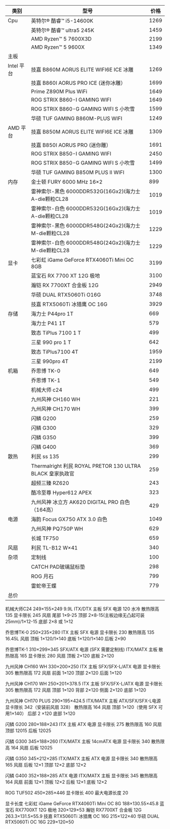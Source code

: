 | 类别       | 型号                                                 | 价格   |
| -------- | -------------------------------------------------- | ---- |
| Cpu      | 英特尔® 酷睿™ i5-14600K                                 | 1269 |
|          | 英特尔® 酷睿™ ultra5 245K                               | 1459 |
|          | AMD Ryzen™ 5 7600X3D                               | 2199 |
|          | AMD Ryzen™ 5 9600X                                 | 1349 |
| 主板       |                                                    |      |
| Intel 平台 | 技嘉 B860M AORUS ELITE WIFI6E ICE 冰雕                 | 1269 |
|          | 技嘉 B860I AORUS PRO ICE (迷你冰雕）                      | 1699 |
|          | Prime Z890M Plus WiFi                              | 1649 |
|          | ROG STRIX B860-I GAMING WIFI                       | 1649 |
|          | ROG STRIX B860-G GAMING WIFI S 小吹雪                 | 1599 |
|          | 华硕 TUF GAMING B860M-PLUS WIFI                      | 1249 |
| AMD 平台   | 技嘉 B850M AORUS ELITE WIFI6E ICE 冰雕                 | 1309 |
|          | 技嘉 B850I AORUS PRO (迷你雕）                           | 1691 |
|          | ROG STRIX B850-I GAMING WIFI                       | 2450 |
|          | ROG STRIX B850-G GAMING WIFI S 小吹雪                 | 1499 |
|          | 华硕 TUF GAMING B850M PLUS Ⅱ WIFI                    | 1300 |
| 内存       | 金士顿 FURY 6000 MHz 16×2                             | 899  |
|          | 雷神索尔-黑色 6000DDR532G(16Gx2)I海力士A-die颗粒CL28          | 1019 |
|          | 雷神索尔-白色 6000DDR532G(16Gx2)I海力士A-die颗粒CL28          | 1019 |
|          | 雷神索尔-黑色 6000DDR548G(24Gx2)I海力士M-die颗粒CL28          | 1229 |
|          | 雷神索尔-白色 6000DDR548G(24Gx2)I海力士M-die颗粒CL28          | 1229 |
| 显卡       | 七彩虹 iGame GeForce RTX4060Ti Mini OC 8GB            | 3199 |
|          | 蓝宝石 RX 7700 XT 12G 极地                              | 3100 |
|          | 瀚铠 RX 7700XT 合金板 12G                               | 2949 |
|          | 华硕 DUAL RTX5060Ti O16G                             | 3748 |
|          | 技嘉 RTX5060Ti 冰猎鹰 OC 16G                            | 3929 |
| 存储       | 海力士 P44pro 1T                                      | 669  |
|          | 海力士 P41 1T                                         | 579  |
|          | 致态 TiPlus 7100 1 T                                 | 499  |
|          | 三星 990 pro 1 T                                     | 642  |
|          | 致态 TiPlus7100 4T                                   | 1959 |
|          | 三星 990pro 4T                                       | 2199 |
| 机箱       | 乔思博 TK-0                                           | 649  |
|          | 乔思博 TK-1                                           | 549  |
|          | 机械大师 c24                                           | 499  |
|          | 九州风神 CH160 WH                                      | 221  |
|          | 九州风神 CH170 WH                                      | 399  |
|          | 闪鳞 G200                                            | 259  |
|          | 闪鳞 G300                                            | 329  |
|          | 闪鳞 G350                                            | 399  |
|          | 闪鳞 G400                                            | 369  |
| 散热       | 利民 ss 135                                          | 299  |
|          | Thermalright 利民 ROYAL PRETOR 130 ULTRA BLACK 皇家执政官 | 259  |
|          | 超频三臻 RZ620                                         | 243  |
|          | 酷冷至尊 Hyper612 APEX                                 | 323  |
|          | 九州风神 冰立方 AK620 DIGITAL PRO 白色（164高）                | 429  |
| 电源       | 海韵 Focus GX750 ATX 3.0 白色                          | 1049 |
|          | 九州风神 PQ750P WH                                     | 629  |
|          | 长城 TF750                                           | 659  |
| 风扇       | 利民 TL-B12 W×41                                     | 340  |
| 杂项       | 定制线                                                | 100  |
|          | CATCH PAD玻璃鼠标垫                                     | 298  |
|          | ROG 月石                                             | 799  |
|          | 雷蛇帝王蝶                                              | 779  |
| 总价       |                                                    |      |






机械大师C24
	249×155×249
	9.9L
	ITX/DTX 主板
	SFX 电源
	120 水冷
	散热限高 135
	显卡限长 245
	风扇
		尾部 1×9-25
		顶部 2×8-15(主板边缘无凸起可装 25mm)/1×12-15
		底部 2×8 或 1×12

乔思博TK-0
	250×235×280
	ITX 主板
	SFX 电源
	显卡限长 230
	散热限高 135
	16.45L
	风扇
		顶板 1×120/1×140
		底板 1×120/1×140
		后板 2×90
		
乔思博TK-1
	310×299×345
	SFX/ATX 电源 (SFX 需要定制线)
	ITX/MATX 主板
	散热限高 165
	显卡限长 280
	风扇
		顶板 2×120
		底板 2×120

九州风神 CH160 WH
	330×200×250
	ITX 主板
	SFX/SFX-L/ATX 电源
	显卡限长 305
	散热限高 172
	风扇
		前面 1×120
		顶部 2×120
		后面 1×120
	
九州风神 CH170 WH
	250×201×378.5
	ITX 主板
	SFX/SFX-L/ATX 电源
	显卡限长 305
	散热限高 172
	风扇
		顶部 1×120
		背部 2×120
		侧面 2×120
		底部 1×120

九州风神 CH170 PLUS
	290×195×424.5
	ITX/MATX 主板
	ATX/SFX/SFX-L电源
	显卡限长 342（安装前风扇 328）
	散热限高 164
	风扇
		顶部 1×120（使用 SFX 可用1×140）
		后部 2 ×120
		底部 1×120

闪鳞 G200
	280×188×243
	ITX 主板
	ATX 电源
	显卡限长 275
	散热限高 160
	风扇
		顶部 12015
		后板 12025

闪鳞 G300
	345×188×260
	ITX/MATX 主板
	14cmATX 电源
	显卡限长 340
	散热限高 164
	风扇
		后板 12025

闪鳞 G350
	345×212×285
 	ITX/MATX 主板
  	ATX 电源
   	显卡限长 340
   	散热限高 165
     	风扇
	     	后板 12×1
	     	顶部 12×2
	     	底部 12×2

闪鳞 G400
	352×188×285
	ATX 电源
	ITX/MATX 主板
	显卡限长 345
	散热限高 164
	风扇
		前面 12×1
		顶板 12×2
		后板 12×1
		底板 12×2

ROG TUF502
	450×285×446
	显卡限长 400
	最大电源长度 20

显卡长度
	七彩虹 iGame GeForce RTX4060Ti Mini OC 8G
		188×130.55×45.8
	蓝宝石 RX7700XT 12G 极地
		320×129×53
	瀚铠 RX7700XT 合金板 12G
		263.3×131.5×55.9
	技嘉 RTX5060Ti 冰猎鹰 OC 16G
 		215×122×40
	华硕 DUAL RTX5060Ti OC 16G
 		229×120×50
 		
